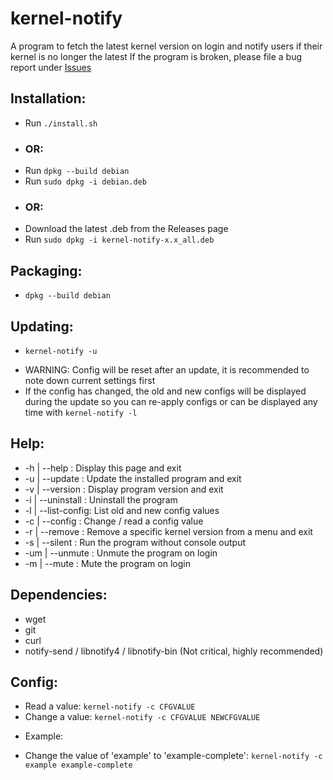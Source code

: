 # kernel-notify
A program to fetch the latest kernel version on login and notify users if their kernel is no longer the latest
If the program is broken, please file a bug report under [Issues](https://github.com/Dragon8oy/kernel-notify/issues "Issues")

## Installation:
 * Run `./install.sh`
 - ### OR:
 * Run `dpkg --build debian`
 * Run `sudo dpkg -i debian.deb`
 - ### OR:
 * Download the latest .deb from the Releases page
 * Run `sudo dpkg -i kernel-notify-x.x_all.deb`

## Packaging:
 * `dpkg --build debian`

## Updating:
 * `kernel-notify -u`
 - WARNING: Config will be reset after an update, it is recommended to note down current settings first
 - If the config has changed, the old and new configs will be displayed during the update so you can re-apply configs or can be displayed any time with `kernel-notify -l`

## Help:
 * -h  | --help      : Display this page and exit
 * -u  | --update    : Update the installed program and exit
 * -v  | --version   : Display program version and exit
 * -i  | --uninstall : Uninstall the program
 * -l  | --list-config: List old and new config values
 * -c  | --config    : Change / read a config value
 * -r  | --remove    : Remove a specific kernel version from a menu and exit
 * -s  | --silent    : Run the program without console output
 * -um | --unmute    : Unmute the program on login
 * -m  | --mute      : Mute the program on login

## Dependencies:
 * wget
 * git
 * curl
 * notify-send / libnotify4 / libnotify-bin (Not critical, highly recommended)

## Config:
 * Read a value:   `kernel-notify -c CFGVALUE`
 * Change a value: `kernel-notify -c CFGVALUE NEWCFGVALUE`

 - Example:
 * Change the value of 'example' to 'example-complete': `kernel-notify -c example example-complete`
